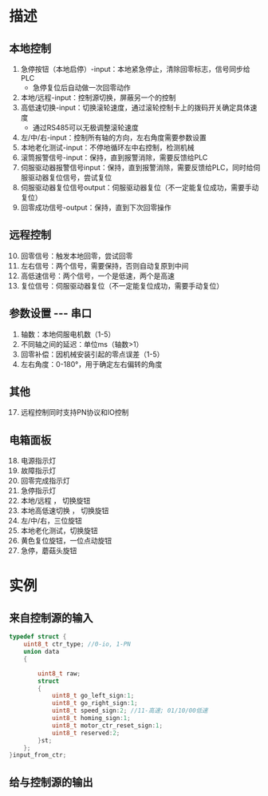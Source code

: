 # 描述
## 本地控制
1. 急停按钮（本地启停）-input：本地紧急停止，清除回零标志，信号同步给PLC
	- 急停复位后自动做一次回零动作
2. 本地/远程-input：控制源切换，屏蔽另一个的控制
3. 高低速切换-input：切换滚轮速度，通过滚轮控制卡上的拨码开关确定具体速度
	- 通过RS485可以无极调整滚轮速度
4. 左/中/右-input：控制所有轴的方向，左右角度需要参数设置
5. 本地老化测试-input：不停地循环左中右控制，检测机械
6. 滚筒报警信号-input：保持，直到报警消除，需要反馈给PLC
7. 伺服驱动器报警信号input：保持，直到报警消除，需要反馈给PLC，同时给伺服驱动器复位信号，尝试复位
8. 伺服驱动器复位信号output：伺服驱动器复位（不一定能复位成功，需要手动复位）
9. 回零成功信号-output：保持，直到下次回零操作

## 远程控制
10. 回零信号：触发本地回零，尝试回零
11. 左右信号：两个信号，需要保持，否则自动复原到中间
12. 高低速信号：两个信号，一个是低速，两个是高速
13. 复位信号：伺服驱动器复位（不一定能复位成功，需要手动复位）
## 参数设置 --- 串口
1. 轴数：本地伺服电机数（1-5）
2. 不同轴之间的延迟：单位ms（轴数>1）
3. 回零补偿：因机械安装引起的零点误差（1-5）
4. 左右角度：0-180°，用于确定左右偏转的角度

## 其他
17. 远程控制同时支持PN协议和IO控制

## 电箱面板
18. 电源指示灯
19. 故障指示灯
20. 回零完成指示灯
21. 急停指示灯
22. 本地/远程 ， 切换旋钮
23. 本地高低速切换 ， 切换旋钮
24. 左/中/右，三位旋钮
25. 本地老化测试，切换旋钮
26. 黄色复位旋钮，一位点动旋钮
27. 急停，蘑菇头旋钮

# 实例
## 来自控制源的输入
```c
typedef struct {
    uint8_t ctr_type; //0-io, 1-PN
    union data
    {

        uint8_t raw;
        struct
        {
            uint8_t go_left_sign:1;
            uint8_t go_right_sign:1;
            uint8_t speed_sign:2; //11-高速; 01/10/00低速
            uint8_t homing_sign:1;
            uint8_t motor_ctr_reset_sign:1;
            uint8_t reserved:2;
        }st;
    };
}input_from_ctr;
```
## 给与控制源的输出
```c

```